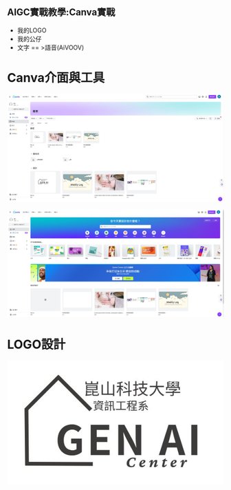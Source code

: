 ## AIGC實戰教學:Canva實戰


- 我的LOGO
- 我的公仔
- 文字 == >語音(AiVOOV)

# Canva介面與工具
![CANVA.JPG](../pics/CANVA.JPG)

![CANVA_1.JPG](../pics/CANVA_1.JPG)

# LOGO設計
![LOGO.JPG](../pics/LOGO.JPG)

![]()

